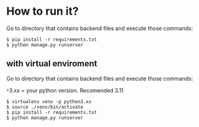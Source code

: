 # How to run it?

Go to directory that contains backend files and execute those commands:

    $ pip install -r requirements.txt
    $ python manage.py runserver

## with virtual enviroment
Go to directory that contains backend files and execute those commands:

`*`3.xx = your python version. Recomended 3.11

    $ virtualenv venv -p python3.xx
    $ source ./venv/bin/activate
    $ pip install -r requirements.txt
    $ python manage.py runserver
